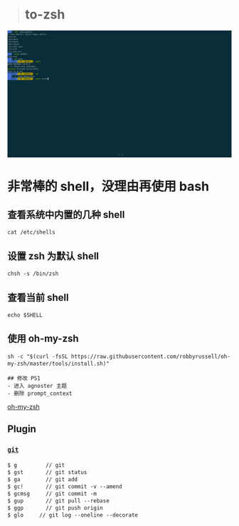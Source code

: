 > # to-zsh

![zsh](./images/zsh.png)

# 非常棒的 shell，没理由再使用 bash

## 查看系统中内置的几种 shell

```
cat /etc/shells
```

## 设置 zsh 为默认 shell

```
chsh -s /bin/zsh
```

## 查看当前 shell

```
echo $SHELL
```

## 使用 oh-my-zsh

```
sh -c "$(curl -fsSL https://raw.githubusercontent.com/robbyrussell/oh-my-zsh/master/tools/install.sh)"

## 修改 PS1
- 进入 agnoster 主题
- 删除 prompt_context
```

[oh-my-zsh](https://github.com/robbyrussell/oh-my-zsh)

## Plugin

### [`git`](https://github.com/robbyrussell/oh-my-zsh/blob/master/plugins/git/README.md)

```
$ g         // git
$ gst       // git status
$ ga        // git add
$ gc!       // git commit -v --amend
$ gcmsg     // git commit -m
$ gup       // git pull --rebase
$ ggp       // git push origin
$ glo     // git log --oneline --decorate
```